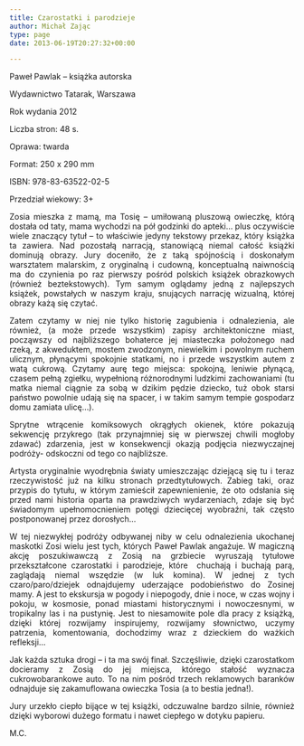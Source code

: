 ```yaml
---
title: Czarostatki i parodzieje
author: Michał Zając
type: page
date: 2013-06-19T20:27:32+00:00

---
```

<p style="text-align: justify;">
  Paweł Pawlak – książka autorska
</p>

<p style="text-align: justify;">
  Wydawnictwo Tatarak, Warszawa
</p>

<p style="text-align: justify;">
  Rok wydania 2012
</p>

<p style="text-align: justify;">
  Liczba stron: 48 s.
</p>

<p style="text-align: justify;">
  Oprawa: twarda
</p>

<p style="text-align: justify;">
  Format: 250 x 290 mm
</p>

<p style="text-align: justify;">
  ISBN: 978-83-63522-02-5
</p>

<p style="text-align: justify;">
  Przedział wiekowy: 3+
</p>

<p style="text-align: justify;">
  <p style="text-align: justify;">
    Zosia mieszka z mamą, ma Tosię – umiłowaną pluszową owieczkę, którą dostała od taty, mama wychodzi na pół godzinki do apteki… plus oczywiście wiele znaczący tytuł – to właściwie jedyny tekstowy przekaz, który książka ta zawiera. Nad pozostałą narracją, stanowiącą niemal całość książki dominują obrazy. Jury doceniło, że z taką spójnością i doskonałym warsztatem malarskim, z oryginalną i cudowną, konceptualną naiwnością ma do czynienia po raz pierwszy pośród polskich książek obrazkowych (również beztekstowych). Tym samym oglądamy jedną z najlepszych książek, powstałych w naszym kraju, snujących narrację wizualną, której obrazy każą się czytać.
  </p>
  
  <p style="text-align: justify;">
    Zatem czytamy w niej nie tylko historię zagubienia i odnalezienia, ale również, (a może przede wszystkim) zapisy architektoniczne miast, począwszy od najbliższego bohaterce jej miasteczka położonego nad rzeką, z akweduktem, mostem zwodzonym, niewielkim i powolnym ruchem ulicznym, płynącymi spokojnie statkami, no i przede wszystkim autem z watą cukrową. Czytamy aurę tego miejsca: spokojną, leniwie płynącą, czasem pełną zgiełku, wypełnioną różnorodnymi ludzkimi zachowaniami (tu matka niemal ciągnie za sobą w dzikim pędzie dziecko, tuż obok starsi państwo powolnie udają się na spacer, i w takim samym tempie gospodarz domu zamiata ulicę…).
  </p>
  
  <p style="text-align: justify;">
    Sprytne wtrącenie komiksowych okrągłych okienek, które pokazują sekwencję przykrego (tak przynajmniej się w pierwszej chwili mogłoby zdawać) zdarzenia, jest w konsekwencji okazją podjęcia niezwyczajnej podróży- odskoczni od tego co najbliższe.
  </p>
  
  <p style="text-align: justify;">
    Artysta oryginalnie wyodrębnia światy umieszczając dziejącą się tu i teraz rzeczywistość już na kilku stronach przedtytułowych. Zabieg taki, oraz przypis do tytułu, w którym zamieścił zapewnienienie, że oto odsłania się przed nami historia oparta na prawdziwych wydarzeniach, zdaje się być świadomym upełnomocnieniem potęgi dziecięcej wyobraźni, tak często postponowanej przez dorosłych…
  </p>
  
  <p style="text-align: justify;">
    W tej niezwykłej podróży odbywanej niby w celu odnalezienia ukochanej maskotki Zosi wielu jest tych, których Paweł Pawlak angażuje. W magiczną akcję poszukiwawczą z Zosią na grzbiecie wyruszają tytułowe przekształcone czarostatki i parodzieje, które  chuchają i buchają parą, zaglądają niemal wszędzie (w luk komina). W jednej z tych czaro/paro/dziejek odnajdujemy uderzające podobieństwo do Zosinej mamy. A jest to ekskursja w pogody i niepogody, dnie i noce, w czas wojny i pokoju, w kosmosie, ponad miastami historycznymi i nowoczesnymi, w tropikalny las i na pustynię. Jest to niesamowite pole dla pracy z książką, dzięki której rozwijamy inspirujemy, rozwijamy słownictwo, uczymy patrzenia, komentowania, dochodzimy wraz z dzieckiem do ważkich refleksji…
  </p>
  
  <p style="text-align: justify;">
    Jak każda sztuka drogi &#8211; i ta ma swój finał. Szczęśliwie, dzięki czarostatkom docieramy z Zosią do jej miejsca, którego stałość wyznacza cukrowobarankowe auto. To na nim pośród trzech reklamowych baranków odnajduje się zakamuflowana owieczka Tosia (a to bestia jedna!).
  </p>
  
  <p style="text-align: justify;">
    Jury urzekło ciepło bijące w tej książki, odczuwalne bardzo silnie, również dzięki wyborowi dużego formatu i nawet ciepłego w dotyku papieru.
  </p>
  
  <p style="text-align: justify;">
    M.C.
  </p>